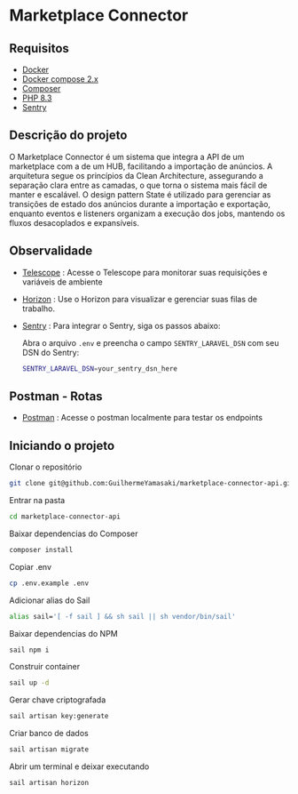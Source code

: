# Marketplace Connector

## Requisitos

- [Docker](https://docs.docker.com/install/)  
- [Docker compose 2.x](https://docs.docker.com/compose/install/#prerequisites) 
- [Composer](https://getcomposer.org/)  
- [PHP 8.3](https://www.php.net/releases/8.3/en.php)
- [Sentry](https://sentry.io/welcome/)

## Descrição do projeto
O Marketplace Connector é um sistema que integra a API de um marketplace com a de um HUB, facilitando a importação de anúncios. 
A arquitetura segue os princípios da Clean Architecture, assegurando a separação clara entre as camadas, o que torna o sistema mais fácil de manter e escalável.
O design pattern State é utilizado para gerenciar as transições de estado dos anúncios durante a importação e exportação, enquanto eventos e listeners organizam a execução dos jobs, mantendo os fluxos desacoplados e expansíveis.


## Observalidade

- [Telescope](http://localhost:8000/telescope) : Acesse o Telescope para monitorar suas requisições e variáveis de ambiente
- [Horizon](http://localhost:8000/horizon) : Use o Horizon para visualizar e gerenciar suas filas de trabalho.
- [Sentry](https://sentry.io/welcome/) : Para integrar o Sentry, siga os passos abaixo:

    Abra o arquivo `.env` e preencha o campo `SENTRY_LARAVEL_DSN` com seu DSN do Sentry:
    ```bash
    SENTRY_LARAVEL_DSN=your_sentry_dsn_here
    ```

## Postman - Rotas
- [Postman](https://www.postman.com/docking-module-cosmologist-72562827/marketplace-connector/overview) : Acesse o postman localmente para testar os endpoints

## Iniciando o projeto

Clonar o repositório

```bash
git clone git@github.com:GuilhermeYamasaki/marketplace-connector-api.git
```

Entrar na pasta

```bash
cd marketplace-connector-api
```

Baixar dependencias do Composer

```bash
composer install
```

Copiar .env 

```bash
cp .env.example .env
```

Adicionar alias do Sail

```bash
alias sail='[ -f sail ] && sh sail || sh vendor/bin/sail'
```

Baixar dependencias do NPM

```bash
sail npm i
```

Construir container

```bash
sail up -d
```

Gerar chave criptografada

```bash
sail artisan key:generate
```

Criar banco de dados

```bash
sail artisan migrate
```

Abrir um terminal e deixar executando

```bash
sail artisan horizon
```

